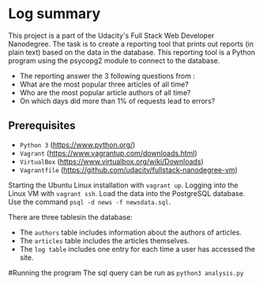 
# Log summary  
This project is a part of the Udacity's Full Stack Web Developer Nanodegree.
The task is to create a reporting tool that prints out reports (in plain text) based on the data in the database. This reporting tool is a Python program using the psycopg2 module to connect to the database.


* The reporting answer the 3 following questions from :
* What are the most popular three articles of all time?
* Who are the most popular article authors of all time?
* On which days did more than 1% of requests lead to errors?


## Prerequisites
* ```Python 3``` (https://www.python.org/) 
* ```Vagrant``` (https://www.vagrantup.com/downloads.html)
* ```VirtualBox``` (https://www.virtualbox.org/wiki/Downloads)
* ```Vagrantfile``` (https://github.com/udacity/fullstack-nanodegree-vm)

Starting the Ubuntu Linux installation with ```vagrant up```.
Logging into the Linux VM with ```vagrant ssh```. Load the data into the PostgreSQL database. Use the command ```psql -d news -f newsdata.sql```.



There are three tablesin the database:
* The ```authors``` table includes information about the authors of articles.
* The ```articles``` table includes the articles themselves.
* The ```log table``` includes one entry for each time a user has accessed the site.


#Running the program 
The sql query can be run as 
```python3 analysis.py```
